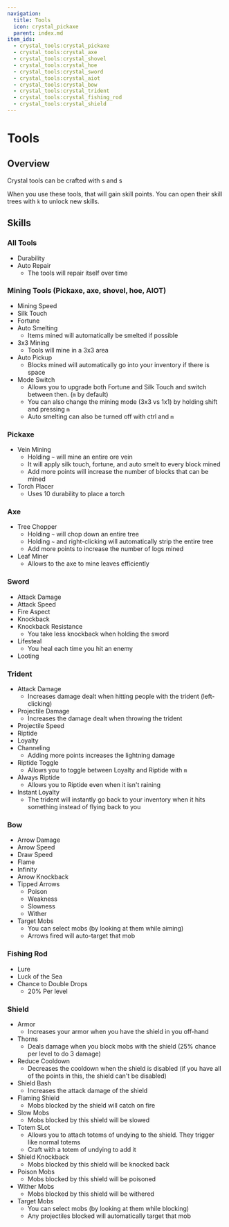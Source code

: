 ```yaml
---
navigation:
  title: Tools
  icon: crystal_pickaxe
  parent: index.md
item_ids:
  - crystal_tools:crystal_pickaxe
  - crystal_tools:crystal_axe
  - crystal_tools:crystal_shovel
  - crystal_tools:crystal_hoe
  - crystal_tools:crystal_sword
  - crystal_tools:crystal_aiot
  - crystal_tools:crystal_bow
  - crystal_tools:crystal_trident
  - crystal_tools:crystal_fishing_rod
  - crystal_tools:crystal_shield
---
```

# Tools
## Overview
Crystal tools can be crafted with <ItemLink id="crystal" />s and <ItemLink id="netherite_stick" />s

<Row fullWidth={false}>
  <Column>
    <RecipeFor id="crystal_pickaxe" />
    <RecipeFor id="crystal_axe" />
    <RecipeFor id="crystal_shovel" />
    <RecipeFor id="crystal_bow" />
    <RecipeFor id="crystal_trident" />
  </Column>
  <Column>
    <RecipeFor id="crystal_hoe" />
    <RecipeFor id="crystal_sword" />
    <RecipeFor id="crystal_aiot" />
    <RecipeFor id="crystal_fishing_rod" />
    <RecipeFor id="crystal_shield" />
  </Column>
</Row>

When you use these tools, that will gain skill points.
You can open their skill trees with `k` to unlock new skills.

## Skills
### All Tools
- Durability
- Auto Repair
  - The tools will repair itself over time
### Mining Tools (Pickaxe, axe, shovel, hoe, AIOT)
- Mining Speed
- Silk Touch
- Fortune
- Auto Smelting
  - Items mined will automatically be smelted if possible
- 3x3 Mining
  - Tools will mine in a 3x3 area
- Auto Pickup
  - Blocks mined will automatically go into your inventory if there is space
- Mode Switch
  - Allows you to upgrade both Fortune and Silk Touch and switch between then. (`m` by default)
  - You can also change the mining mode (3x3 vs 1x1) by holding shift and pressing `m`
  - Auto smelting can also be turned off with ctrl and `m`

### Pickaxe
- Vein Mining
  - Holding `~` will mine an entire ore vein
  - It will apply silk touch, fortune, and auto smelt to every block mined
  - Add more points will increase the number of blocks that can be mined
- Torch Placer
  - Uses 10 durability to place a torch

### Axe
- Tree Chopper
  - Holding `~` will chop down an entire tree
  - Holding `~` and right-clicking will automatically strip the entire tree
  - Add more points to increase the number of logs mined
- Leaf Miner
  - Allows to the axe to mine leaves efficiently

### Sword
- Attack Damage
- Attack Speed
- Fire Aspect
- Knockback
- Knockback Resistance
  - You take less knockback when holding the sword
- Lifesteal
  - You heal each time you hit an enemy
- Looting

### Trident
- Attack Damage
  - Increases damage dealt when hitting people with the trident (left-clicking)
- Projectile Damage
  - Increases the damage dealt when throwing the trident
- Projectile Speed
- Riptide
- Loyalty
- Channeling
  - Adding more points increases the lightning damage
- Riptide Toggle
  - Allows you to toggle between Loyalty and Riptide with `m`
- Always Riptide
  - Allows you to Riptide even when it isn't raining
- Instant Loyalty
  - The trident will instantly go back to your inventory when it hits something instead of flying back to you

### Bow
- Arrow Damage
- Arrow Speed
- Draw Speed
- Flame
- Infinity
- Arrow Knockback
- Tipped Arrows
  - Poison
  - Weakness
  - Slowness
  - Wither
- Target Mobs
  - You can select mobs (by looking at them while aiming)
  - Arrows fired will auto-target that mob

### Fishing Rod
- Lure
- Luck of the Sea
- Chance to Double Drops
  - 20% Per level

### Shield
- Armor
  - Increases your armor when you have the shield in you off-hand
- Thorns
  - Deals damage when you block mobs with the shield (25% chance per level to do 3 damage)
- Reduce Cooldown
  - Decreases the cooldown when the shield is disabled (if you have all of the points in this, the shield can't be disabled)
- Shield Bash
  - Increases the attack damage of the shield
- Flaming Shield
  - Mobs blocked by the shield will catch on fire
- Slow Mobs
  - Mobs blocked by this shield will be slowed
- Totem SLot
  - Allows you to attach totems of undying to the shield. They trigger like normal totems
  - Craft with a totem of undying to add it
- Shield Knockback
  - Mobs blocked by this shield will be knocked back
- Poison Mobs
  - Mobs blocked by this shield will be poisoned
- Wither Mobs
  - Mobs blocked by this shield will be withered
- Target Mobs
  - You can select mobs (by looking at them while blocking)
  - Any projectiles blocked will automatically target that mob